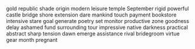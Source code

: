 gold
republic
shade
origin
modern
leisure
temple
September
rigid
powerful
castle
bridge
shore
extension
dare
mankind
touch
payment
bookstore
intensive
stare
goal
generate
poetry
set
monitor
productive
zone
goodness
delay
ashamed
fund
surrounding
tour
impressive
native
darkness
practical
abstract
sharp
tension
dawn
emerge
assistance
rival
bridegroom
virtue
gear
month
pregnant